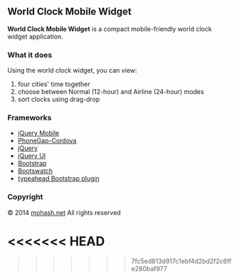 ## World Clock Mobile Widget ##

**World Clock Mobile Widget** is a compact mobile-friendly world clock widget application.

### What it does ###

Using the world clock widget, you can view:
 
1. four cities' time together
2. choose between Normal (12-hour) and Airline (24-hour) modes
3. sort clocks using drag-drop  

### Frameworks ###

- [jQuery Mobile](http://www.jquerymobile.com/)
- [PhoneGap-Cordova](http://www.phonegap.com/)
- [jQuery](http://jquery.com/)
- [jQuery UI](http://jqueryui.com/)
- [Bootstrap](http://getbootstrap.com/)
- [Bootswatch](http://bootswatch.com/)
- [typeahead Bootstrap plugin](http://twitter.github.io/typeahead.js/)

### Copyright ###

&copy; 2014 [mohash.net](http://www.mohash.net) All rights reserved

<<<<<<< HEAD
=======

>>>>>>> 7fc5ed813d917c1ebf4d2bd2f2c6ffe280baf977
